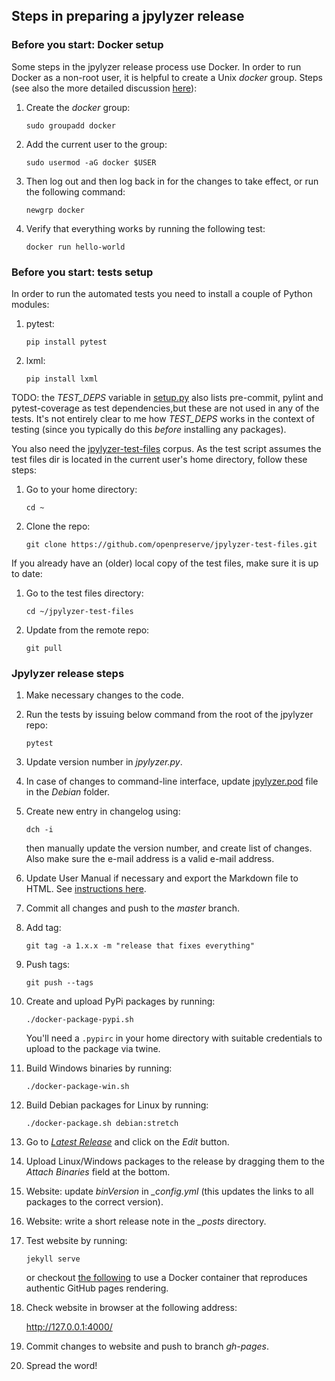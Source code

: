 ## Steps in preparing a jpylyzer release

### Before you start: Docker setup

Some steps in the jpylyzer release process use Docker. In order to run Docker as a non-root user, it is helpful to create a Unix *docker* group. Steps (see also the more detailed discussion [here](https://docs.docker.com/install/linux/linux-postinstall/)):

1. Create the *docker* group:
    ```
    sudo groupadd docker
    ```
1. Add the current user to the group:
    ```
    sudo usermod -aG docker $USER
    ```
1. Then log out and then log back in for the changes to take effect, or run the following command:
    ```
    newgrp docker
    ```
1. Verify that everything works by running the following test:
    ```
    docker run hello-world
    ```

### Before you start: tests setup

In order to run the automated tests you need to install a couple of Python modules:

1. pytest:
   ```
   pip install pytest
   ```

1. lxml:
   ```
   pip install lxml
   ```

TODO: the *TEST_DEPS* variable in [setup.py](./setup.py) also lists pre-commit, pylint and
pytest-coverage as test dependencies,but these are not used in any of the tests. It's not
entirely clear to me how *TEST_DEPS* works in the context of testing (since you typically
do this *before* installing any packages).

You also need the [jpylyzer-test-files](https://github.com/openpreserve/jpylyzer-test-files) corpus. 
As the test script assumes the test files dir is located in the current user's home directory,
follow these steps:

1. Go to your home directory:
   ```
   cd ~
   ```
1. Clone the repo:
   ```
   git clone https://github.com/openpreserve/jpylyzer-test-files.git
   ```

If you already have an (older) local copy of the test files, make sure it is up
to date:

1. Go to the test files directory:
   ```
   cd ~/jpylyzer-test-files
   ```
2. Update from the remote repo:
   ```
   git pull
   ```

### Jpylyzer release steps

1. Make necessary changes to the code.

1. Run the tests by issuing below command from the root of the jpylyzer repo:
   ```
   pytest
   ```

1. Update version number in *jpylyzer.py*.

1. In case of changes to command-line interface, update [jpylyzer.pod](debian/jpylyzer.pod) file in the *Debian* folder.

1. Create new entry in changelog using:
    ```
    dch -i
    ```
    then manually update the version number, and create list of changes. Also make sure the e-mail address is a valid e-mail address.

1. Update  User Manual if necessary and export the Markdown file to HTML. See [instructions here](./doc).

1. Commit all changes and push to the *master* branch.

1. Add tag:
    ```
    git tag -a 1.x.x -m "release that fixes everything"
    ```
1. Push tags:
    ```
    git push --tags
    ```
1. Create and upload PyPi packages by running:
    ```
    ./docker-package-pypi.sh
    ```
    You'll need a `.pypirc` in your home directory with suitable credentials to upload to the package via twine.
1. Build Windows binaries by running:
    ```
    ./docker-package-win.sh
    ```
1. Build Debian packages for Linux by running:
    ```
    ./docker-package.sh debian:stretch
    ```
1. Go to [*Latest Release*](https://github.com/openpreserve/jpylyzer/releases/latest) and click on the *Edit* button.

1. Upload Linux/Windows packages to the release by dragging them to the *Attach Binaries* field at the bottom.

1. Website: update *binVersion* in *_config.yml* (this updates the links to all packages to the correct version).

1. Website: write a short release note in the *_posts* directory.

1. Test website by running:
    ```
    jekyll serve
    ```
    or checkout [the following](https://github.com/Starefossen/docker-github-pages) to use a Docker container that reproduces authentic GitHub pages rendering.
1. Check website in browser at the following address:

    <http://127.0.0.1:4000/>

1. Commit changes to website and push to branch *gh-pages*.

1. Spread the word!
